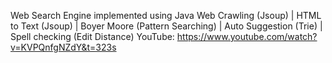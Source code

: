Web Search Engine implemented using Java
Web Crawling (Jsoup) | HTML to Text (Jsoup) | Boyer Moore (Pattern Searching) | Auto Suggestion (Trie) | Spell checking (Edit Distance)
YouTube: https://www.youtube.com/watch?v=KVPQnfgNZdY&t=323s

